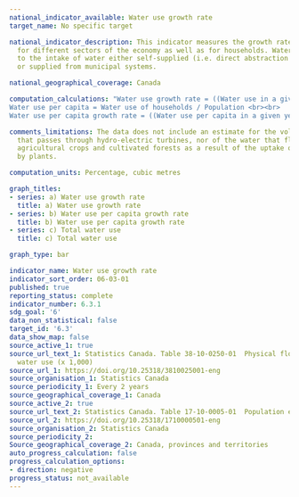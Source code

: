 ```yaml
---
national_indicator_available: Water use growth rate
target_name: No specific target

national_indicator_description: This indicator measures the growth rate in water use
  for different sectors of the economy as well as for households. Water use refers
  to the intake of water either self-supplied (i.e. direct abstraction from the environment)
  or supplied from municipal systems.

national_geographical_coverage: Canada

computation_calculations: "Water use growth rate = ((Water use in a given year - Water use in the year prior) / Water use in the year prior) x 100 <br><br>
Water use per capita = Water use of households / Population <br><br>
Water use per capita growth rate = ((Water use per capita in a given year - Water use per capita in the year prior) / Water use per capita in the year prior) x 100"

comments_limitations: The data does not include an estimate for the volume of water
  that passes through hydro-electric turbines, nor of the water that flows through
  agricultural crops and cultivated forests as a result of the uptake of soil water
  by plants.

computation_units: Percentage, cubic metres

graph_titles:
- series: a) Water use growth rate
  title: a) Water use growth rate
- series: b) Water use per capita growth rate
  title: b) Water use per capita growth rate
- series: c) Total water use
  title: c) Total water use

graph_type: bar

indicator_name: Water use growth rate
indicator_sort_order: 06-03-01
published: true
reporting_status: complete
indicator_number: 6.3.1
sdg_goal: '6'
data_non_statistical: false
target_id: '6.3'
data_show_map: false
source_active_1: true
source_url_text_1: Statistics Canada. Table 38-10-0250-01  Physical flow account for
  water use (x 1,000)
source_url_1: https://doi.org/10.25318/3810025001-eng
source_organisation_1: Statistics Canada
source_periodicity_1: Every 2 years
source_geographical_coverage_1: Canada
source_active_2: true
source_url_text_2: Statistics Canada. Table 17-10-0005-01  Population estimates on July 1, by age and gender
source_url_2: https://doi.org/10.25318/1710000501-eng
source_organisation_2: Statistics Canada
source_periodicity_2: 
Source_geographical_coverage_2: Canada, provinces and territories
auto_progress_calculation: false
progress_calculation_options:
- direction: negative
progress_status: not_available
---
```


